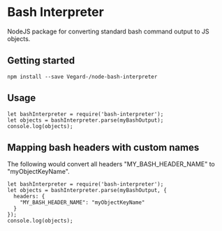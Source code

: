Bash Interpreter
============

NodeJS package for converting standard bash command output to JS objects.

## Getting started

    npm install --save Vegard-/node-bash-interpreter

## Usage

    let bashInterpreter = require('bash-interpreter');
    let objects = bashInterpreter.parse(myBashOutput);
    console.log(objects);

## Mapping bash headers with custom names

The following would convert all headers "MY_BASH_HEADER_NAME" to "myObjectKeyName".

    let bashInterpreter = require('bash-interpreter');
    let objects = bashInterpreter.parse(myBashOutput, {
      headers: {
        "MY_BASH_HEADER_NAME": "myObjectKeyName"
      }
    });
    console.log(objects);
